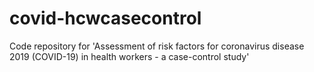 # covid-hcwcasecontrol
Code repository for 'Assessment of risk factors for coronavirus disease 2019 (COVID-19) in health workers - a case-control study'
